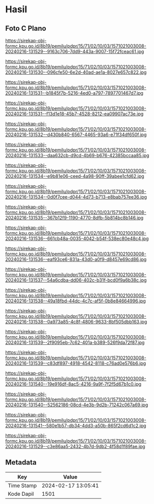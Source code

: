 # Hasil

## Foto C Plano

https://sirekap-obj-formc.kpu.go.id/8b19/pemilu/pdpr/15/71/02/10/03/1571021003008-20240216-131529--9163c706-7dd9-443a-9007-15f72fceac61.jpg

https://sirekap-obj-formc.kpu.go.id/8b19/pemilu/pdpr/15/71/02/10/03/1571021003008-20240216-131530--096cfe50-6e2d-40ad-ae1a-8027e657c822.jpg

https://sirekap-obj-formc.kpu.go.id/8b19/pemilu/pdpr/15/71/02/10/03/1571021003008-20240216-131531--b1845f7b-5216-4ed0-a797-7897701467d7.jpg

https://sirekap-obj-formc.kpu.go.id/8b19/pemilu/pdpr/15/71/02/10/03/1571021003008-20240216-131531--f13d1e18-45b7-4528-8212-ea09907ac73e.jpg

https://sirekap-obj-formc.kpu.go.id/8b19/pemilu/pdpr/15/71/02/10/03/1571021003008-20240216-131532--d430b840-6567-4465-93a6-e71f34df650f.jpg

https://sirekap-obj-formc.kpu.go.id/8b19/pemilu/pdpr/15/71/02/10/03/1571021003008-20240216-131533--daa632cb-d9cd-4b69-b676-42385bccaa85.jpg

https://sirekap-obj-formc.kpu.go.id/8b19/pemilu/pdpr/15/71/02/10/03/1571021003008-20240216-131534--e9b81e06-ceed-4a98-90ff-39abee1cfd62.jpg

https://sirekap-obj-formc.kpu.go.id/8b19/pemilu/pdpr/15/71/02/10/03/1571021003008-20240216-131534--0d0f7cee-d044-4d73-b713-e8bab757ee36.jpg

https://sirekap-obj-formc.kpu.go.id/8b19/pemilu/pdpr/15/71/02/10/03/1571021003008-20240216-131535--367b12f9-1190-4770-8dfb-5b814bc8b146.jpg

https://sirekap-obj-formc.kpu.go.id/8b19/pemilu/pdpr/15/71/02/10/03/1571021003008-20240216-131536--661cb48a-0035-4042-b54f-538ec80e48c4.jpg

https://sirekap-obj-formc.kpu.go.id/8b19/pemilu/pdpr/15/71/02/10/03/1571021003008-20240216-131536--eaf93ce6-831a-43d0-a0f9-d8457e69cd86.jpg

https://sirekap-obj-formc.kpu.go.id/8b19/pemilu/pdpr/15/71/02/10/03/1571021003008-20240216-131537--54a6cdba-dd06-402c-b31f-bcd0f9a6b38c.jpg

https://sirekap-obj-formc.kpu.go.id/8b19/pemilu/pdpr/15/71/02/10/03/1571021003008-20240216-131538--49a18fbd-44dc-4c7c-af5f-0b8e84664996.jpg

https://sirekap-obj-formc.kpu.go.id/8b19/pemilu/pdpr/15/71/02/10/03/1571021003008-20240216-131538--0a973a85-4c8f-4806-9633-8bf505dbb163.jpg

https://sirekap-obj-formc.kpu.go.id/8b19/pemilu/pdpr/15/71/02/10/03/1571021003008-20240216-131539--2f9095eb-7c62-401a-b389-526f9da72f87.jpg

https://sirekap-obj-formc.kpu.go.id/8b19/pemilu/pdpr/15/71/02/10/03/1571021003008-20240216-131539--c83df897-4918-4542-8118-c76ad0e576b6.jpg

https://sirekap-obj-formc.kpu.go.id/8b19/pemilu/pdpr/15/71/02/10/03/1571021003008-20240216-131540--19e916df-8ac5-4216-9a9f-7f2f5d67b1c0.jpg

https://sirekap-obj-formc.kpu.go.id/8b19/pemilu/pdpr/15/71/02/10/03/1571021003008-20240216-131540--52562186-08cd-4e3b-9d2b-71242c067a69.jpg

https://sirekap-obj-formc.kpu.go.id/8b19/pemilu/pdpr/15/71/02/10/03/1571021003008-20240216-131541--580e1b57-db34-4dd3-a50b-865f2cd6d1c2.jpg

https://sirekap-obj-formc.kpu.go.id/8b19/pemilu/pdpr/15/71/02/10/03/1571021003008-20240216-131529--c3e86aa5-2432-4b7d-9db2-4f58d1f89fae.jpg


## Metadata

| Key        | Value               |
| ---------- | ------------------- |
| Time Stamp | 2024-02-17 13:05:41 |
| Kode Dapil | 1501                |



